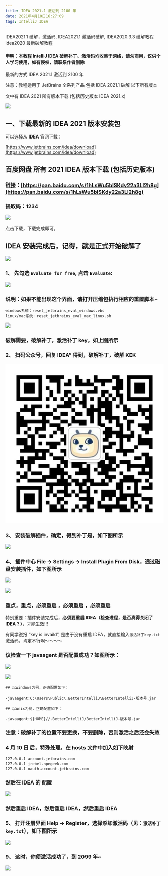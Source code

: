```yaml
---
title: IDEA 2021.1 激活到 2100 年
date: 2021年4月10日16:27:09
tags: IntelliJ IDEA
---
```


IDEA2021.1 破解，激活码, IDEA2021.1 激活码破解, IDEA2020.3.3 破解教程 idea2020 最新破解教程

#### 申明：本教程 IntelliJ IDEA 破解补丁、激活码均收集于网络，请勿商用，仅供个人学习使用，如有侵权，请联系作者删除

最新的方式 IDEA 2021.1 激活到 2100 年

注意：教程适用于 JetBrains 全系列产品 包括 IDEA 2021.1 破解 以下所有版本

文中有 IDEA 2021 所有版本下载 (包括历史版本 IDEA 2021.x)

![](https://tech.souyunku.com/wp-content/uploads/2020/12/2000.png)

一、下载最新的 **IDEA** 2021 版本安装包
---------------------------

可以选择从 **IDEA** 官网下载：

[https://www.jetbrains.com/idea/download](https://www.jetbrains.com/idea/download)

百度网盘 所有 2021 IDEA 版本下载 (包括历史版本)
-------------------------------

### 链接：[https://pan.baidu.com/s/1hLsWu5bISKdy22a3Ll2h8g](https://pan.baidu.com/s/1hLsWu5bISKdy22a3Ll2h8g)

### 提取码：**1234**

![](https://tech.souyunku.com/wp-content/uploads/2020/05/0.png)

点击下载，下载完成即可。

IDEA 安装完成后，记得，就是正式开始破解了
-----------------------

![](https://tech.souyunku.com/wp-content/uploads/2020/12/00.png)

### **1、** 先勾选 `Evaluate for free`, 点击 `Evaluate`:

![](https://tech.souyunku.com/wp-content/uploads/2020/12/0.png)

### 说明：如果不能出现这个界面，请打开压缩包执行相应的重置脚本~

```
windows系统：reset_jetbrains_eval_windows.vbs
linux/mac系统：reset_jetbrains_eval_mac_linux.sh
```

![](https://tech.souyunku.com/wp-content/uploads/2020/12/1.png)

### 破解需要，破解补丁，激活补丁 key，如上图所示

### **2、** 扫码公众号，回复 IDEA” 得到，破解补丁，破解 KEK

![img](images\446bafc2108845191e3fad0a3666389d.jpg)

### **3、** 安装破解插件，确定，得到补丁是，如下图所示

![](https://tech.souyunku.com/wp-content/uploads/2020/12/2.png)

### **4、** 插件中心 File -> Settings -> Install Plugin From Disk，通过磁盘安装插件，如下图所示

![](https://tech.souyunku.com/wp-content/uploads/2020/12/3.png)

![](https://tech.souyunku.com/wp-content/uploads/2020/12/4.png)

### 重点，重点，必须重启 ，必须重启 ，必须重启

特别重要：插件安装完成后，**必须要重启 IDEA（检查进程，是否真得关闭了 IDEA？）**，才能生效!!!

有同学说报 “key is invaild”, 是由于没有重启 IDEA，就直接输入`激活补丁key.txt`激活码，肯定不行啊～～～～

### 议检查一下 javaagent 是否配置成功？如图所示：

![](https://tech.souyunku.com/wp-content/uploads/2020/12/5.png)

![](https://tech.souyunku.com/wp-content/uploads/2020/12/6.png)

```
## 以windows为例，正确配置如下：

-javaagent:C:\Users\Public\.BetterIntelliJ\BetterIntelliJ-版本号.jar

## 以unix为例，正确配置如下：

-javaagent:${HOME}//.BetterIntelliJ/BetterIntelliJ-版本号.jar
```

### 注意：破解补丁的位置不要更换，不要删除，否则激活之后还会失效

### 4 月 10 日 后，特殊处理，在 hosts 文件中加入如下映射

```
127.0.0.1 account.jetbrains.com
127.0.0.1 jrebel.npegeek.com
127.0.0.1 oauth.account.jetbrains.com
```

### 然后在 IDEA 的 配置

![](https://tech.souyunku.com/wp-content/uploads/2021/5/10/2.png)

### 然后重启 IDEA，然后重启 IDEA，然后重启 IDEA

### **5、** 打开注册界面 Help -> Register，选择添加激活码（见：`激活补丁key.txt`），如下图所示

![](https://tech.souyunku.com/wp-content/uploads/2020/12/7.png)

### **9、** 这时，你便激活成功了，到 2099 年~

![](https://tech.souyunku.com/wp-content/uploads/2020/12/8.png)